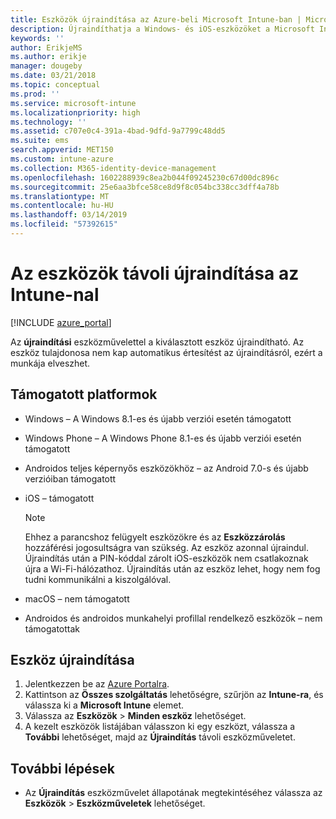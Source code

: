```yaml
---
title: Eszközök újraindítása az Azure-beli Microsoft Intune-ban | Microsoft Docs
description: Újraindíthatja a Windows- és iOS-eszközöket a Microsoft Intune használatával az Azure Portalon az Újraindítás távoli művelettel.
keywords: ''
author: ErikjeMS
ms.author: erikje
manager: dougeby
ms.date: 03/21/2018
ms.topic: conceptual
ms.prod: ''
ms.service: microsoft-intune
ms.localizationpriority: high
ms.technology: ''
ms.assetid: c707e0c4-391a-4bad-9dfd-9a7799c48dd5
ms.suite: ems
search.appverid: MET150
ms.custom: intune-azure
ms.collection: M365-identity-device-management
ms.openlocfilehash: 1602288939c8ea2b044f09245230c67d00dc896c
ms.sourcegitcommit: 25e6aa3bfce58ce8d9f8c054bc338cc3dff4a78b
ms.translationtype: MT
ms.contentlocale: hu-HU
ms.lasthandoff: 03/14/2019
ms.locfileid: "57392615"
---
```

# <a name="remotely-restart-devices-with-intune"></a>Az eszközök távoli újraindítása az Intune-nal


[!INCLUDE [azure_portal](./includes/azure_portal.md)]

Az **újraindítási** eszközművelettel a kiválasztott eszköz újraindítható. Az eszköz tulajdonosa nem kap automatikus értesítést az újraindításról, ezért a munkája elveszhet.

## <a name="supported-platforms"></a>Támogatott platformok

- Windows – A Windows 8.1-es és újabb verziói esetén támogatott
- Windows Phone – A Windows Phone 8.1-es és újabb verziói esetén támogatott
- Androidos teljes képernyős eszközökhöz – az Android 7.0-s és újabb verzióiban támogatott
- iOS – támogatott

    > [!Note]  
    > Ehhez a parancshoz felügyelt eszközökre és az **Eszközzárolás** hozzáférési jogosultságra van szükség. Az eszköz azonnal újraindul. Újraindítás után a PIN-kóddal zárolt iOS-eszközök nem csatlakoznak újra a Wi-Fi-hálózathoz. Újraindítás után az eszköz lehet, hogy nem fog tudni kommunikálni a kiszolgálóval.
- macOS – nem támogatott
- Androidos és androidos munkahelyi profillal rendelkező eszközök – nem támogatottak

## <a name="restart-a-device"></a>Eszköz újraindítása

1. Jelentkezzen be az [Azure Portalra](https://portal.azure.com).
2. Kattintson az **Összes szolgáltatás** lehetőségre, szűrjön az **Intune-ra**, és válassza ki a **Microsoft Intune** elemet.
3. Válassza az **Eszközök** > **Minden eszköz** lehetőséget.
4. A kezelt eszközök listájában válasszon ki egy eszközt, válassza a **További** lehetőséget, majd az **Újraindítás** távoli eszközműveletet.

## <a name="next-steps"></a>További lépések

- Az **Újraindítás** eszközművelet állapotának megtekintéséhez válassza az **Eszközök** > **Eszközműveletek** lehetőséget.
